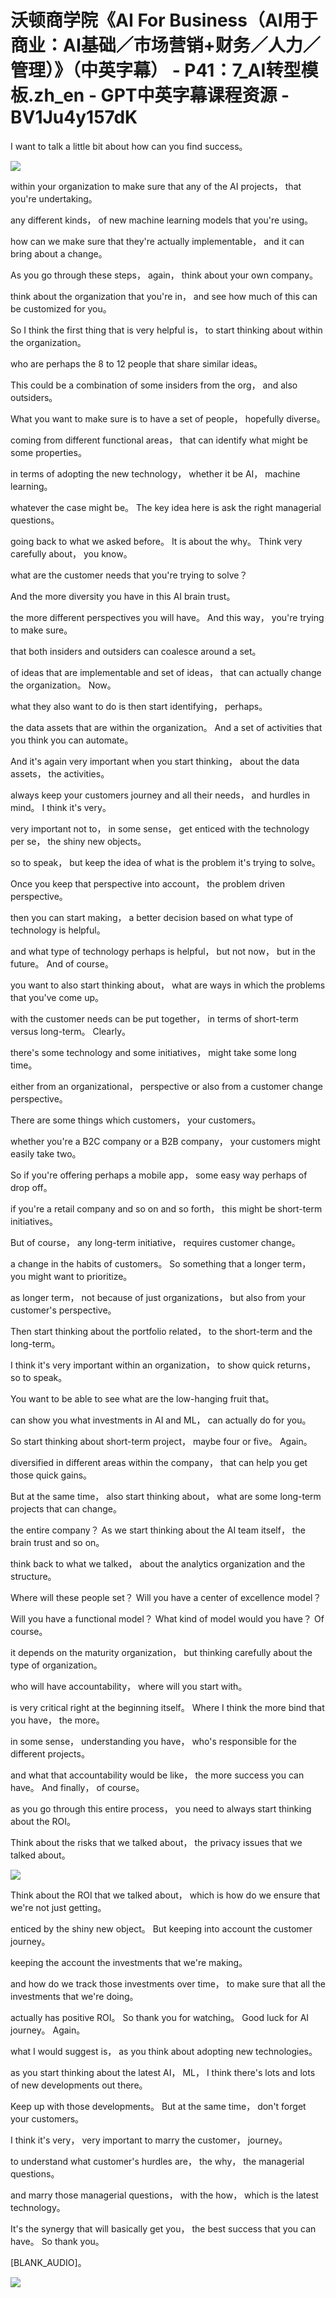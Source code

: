 # 沃顿商学院《AI For Business（AI用于商业：AI基础／市场营销+财务／人力／管理）》（中英字幕） - P41：7_AI转型模板.zh_en - GPT中英字幕课程资源 - BV1Ju4y157dK

 I want to talk a little bit about how can you find success。



![](img/c1628a8ec4a8728c388ca28bee9c7d0c_1.png)

 within your organization to make sure that any of the AI projects， that you're undertaking。

 any different kinds， of new machine learning models that you're using。

 how can we make sure that they're actually implementable， and it can bring about a change。

 As you go through these steps， again， think about your own company。

 think about the organization that you're in， and see how much of this can be customized for you。

 So I think the first thing that is very helpful is， to start thinking about within the organization。

 who are perhaps the 8 to 12 people that share similar ideas。

 This could be a combination of some insiders from the org， and also outsiders。

 What you want to make sure is to have a set of people， hopefully diverse。

 coming from different functional areas， that can identify what might be some properties。

 in terms of adopting the new technology， whether it be AI， machine learning。

 whatever the case might be。 The key idea here is ask the right managerial questions。

 going back to what we asked before。 It is about the why。 Think very carefully about， you know。

 what are the customer needs that you're trying to solve？

 And the more diversity you have in this AI brain trust。

 the more different perspectives you will have。 And this way， you're trying to make sure。

 that both insiders and outsiders can coalesce around a set。

 of ideas that are implementable and set of ideas， that can actually change the organization。 Now。

 what they also want to do is then start identifying， perhaps。

 the data assets that are within the organization。 And a set of activities that you think you can automate。

 And it's again very important when you start thinking， about the data assets， the activities。

 always keep your customers journey and all their needs， and hurdles in mind。 I think it's very。

 very important not to， in some sense， get enticed with the technology per se， the shiny new objects。

 so to speak， but keep the idea of what is the problem it's trying to solve。

 Once you keep that perspective into account， the problem driven perspective。

 then you can start making， a better decision based on what type of technology is helpful。

 and what type of technology perhaps is helpful， but not now， but in the future。 And of course。

 you want to also start thinking about， what are ways in which the problems that you've come up。

 with the customer needs can be put together， in terms of short-term versus long-term。 Clearly。

 there's some technology and some initiatives， might take some long time。

 either from an organizational， perspective or also from a customer change perspective。

 There are some things which customers， your customers。

 whether you're a B2C company or a B2B company， your customers might easily take two。

 So if you're offering perhaps a mobile app， some easy way perhaps of drop off。

 if you're a retail company and so on and so forth， this might be short-term initiatives。

 But of course， any long-term initiative， requires customer change。

 a change in the habits of customers。 So something that a longer term， you might want to prioritize。

 as longer term， not because of just organizations， but also from your customer's perspective。

 Then start thinking about the portfolio related， to the short-term and the long-term。

 I think it's very important within an organization， to show quick returns， so to speak。

 You want to be able to see what are the low-hanging fruit that。

 can show you what investments in AI and ML， can actually do for you。

 So start thinking about short-term project， maybe four or five。 Again。

 diversified in different areas within the company， that can help you get those quick gains。

 But at the same time， also start thinking about， what are some long-term projects that can change。

 the entire company？ As we start thinking about the AI team itself， the brain trust and so on。

 think back to what we talked， about the analytics organization and the structure。

 Where will these people set？ Will you have a center of excellence model？

 Will you have a functional model？ What kind of model would you have？ Of course。

 it depends on the maturity organization， but thinking carefully about the type of organization。

 who will have accountability， where will you start with。

 is very critical right at the beginning itself。 Where I think the more bind that you have， the more。

 in some sense， understanding you have， who's responsible for the different projects。

 and what that accountability would be like， the more success you can have。 And finally， of course。

 as you go through this entire process， you need to always start thinking about the ROI。

 Think about the risks that we talked about， the privacy issues that we talked about。



![](img/c1628a8ec4a8728c388ca28bee9c7d0c_3.png)

 Think about the ROI that we talked about， which is how do we ensure that we're not just getting。

 enticed by the shiny new object。 But keeping into account the customer journey。

 keeping the account the investments that we're making。

 and how do we track those investments over time， to make sure that all the investments that we're doing。

 actually has positive ROI。 So thank you for watching。 Good luck for AI journey。 Again。

 what I would suggest is， as you think about adopting new technologies。

 as you start thinking about the latest AI， ML， I think there's lots and lots of new developments out there。

 Keep up with those developments。 But at the same time， don't forget your customers。

 I think it's very， very important to marry the customer， journey。

 to understand what customer's hurdles are， the why， the managerial questions。

 and marry those managerial questions， with the how， which is the latest technology。

 It's the synergy that will basically get you， the best success that you can have。 So thank you。

 [BLANK_AUDIO]。

![](img/c1628a8ec4a8728c388ca28bee9c7d0c_5.png)